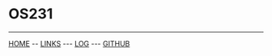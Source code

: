 # OS231
---------------------------
[HOME](https://dhiwarya.github.io/os231/) -- [LINKS](https://dhiwarya.github.io/os231/LINKS) --- [LOG](https://dhiwarya.github.io/os231/TXT/mylog.txt) --- [GITHUB](https://github.com/dhiwarya/os231)
